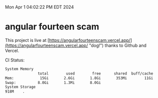 Mon Apr  1 04:02:22 PM EDT 2024

# angular fourteen scam


This project is live at [https://angularfourteenscam.vercel.app/](https://angularfourteenscam.vercel.app/ "dog!") thanks to Github and Vercel.

CI Status: 

```bash
System Memory
               total        used        free      shared  buff/cache   available
Mem:            15Gi       2.6Gi       1.8Gi       353Mi        11Gi        12Gi
Swap:          8.0Gi       1.3Mi       8.0Gi
System Storage
918M	.

